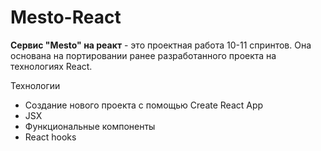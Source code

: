 # Mesto-React

**Сервис "Mesto" на реакт** - это проектная работа 10-11 спринтов. Она основана на портировании ранее разработанного проекта на технологиях React.  

Технологии

  * Создание нового проекта с помощью Create React App
  * JSX
  * Функциональные компоненты
  * React hooks
